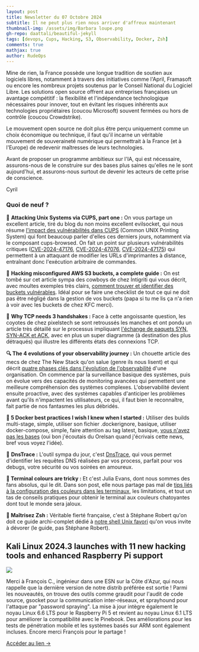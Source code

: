 ```yaml
---
layout: post
title: Newsletter du 07 Octobre 2024
subtitle: Il ne peut plus rien nous arriver d'affreux maintenant			
thumbnail-img: /assets/img/Barbara loupe.png
gh-repo: daattali/beautiful-jekyll
tags: [devops, Cups, Hacking, S3, Observability, Docker, Zsh]
comments: true
mathjax: true
author: RudeOps
---
```


Mine de rien, la France possède une longue tradition de soutien aux logiciels libres, notamment à travers des initiatives comme l'April, Framasoft ou encore les nombreux projets soutenus par le Conseil National du Logiciel Libre. Les solutions open source offrent aux entreprises françaises un avantage compétitif : la flexibilité et l'indépendance technologique nécessaires pour innover, tout en évitant les risques inhérents aux technologies propriétaires (coucou Microsoft) souvent fermées ou hors de contrôle (coucou Crowdstrike).

Le mouvement open source ne doit plus être perçu uniquement comme un choix économique ou technique, il faut qu'il incarne un véritable mouvement de souveraineté numérique qui permettrait à la France (et à l'Europe) de redevenir maîtresses de leurs technologies.

Avant de proposer un programme ambitieux sur l'IA, qui est nécessaire, assurons-nous de le construire sur des bases plus saines qu'elles ne le sont aujourd'hui, et assurons-nous surtout de devenir les acteurs de cette prise de conscience.

Cyril

### Quoi de neuf ?

💝 **Attacking Unix Systems via CUPS, part one :** On vous partage un excellent article, tiré du blog du non moins excellent evilsocket, qui nous résume  [l'impact des vulnérabilités dans CUPS](https://www.evilsocket.net/2024/09/26/Attacking-UNIX-systems-via-CUPS-Part-I/)  (Common UNIX Printing System) qui font beaucoup parler d'elles ces derniers jours, notamment via le composant cups-browsed. On fait un point sur plusieurs vulnérabilités critiques ([CVE-2024-47176](https://access.redhat.com/security/cve/cve-2024-47176),  [CVE-2024-47076](https://www.cert.ssi.gouv.fr/alerte/CERTFR-2024-ALE-012/),  [CVE-2024-47175](https://ubuntu.com/security/CVE-2024-47175)) qui permettent à un attaquant de modifier les URLs d'imprimantes à distance, entraînant donc l'exécution arbitraire de commandes.

👾 **Hacking misconfigured AWS S3 buckets, a complete guide :** On est tombé sur cet article sympa des cowboys de chez Intigriti qui vous décrit, avec moultes exemples très clairs,  [comment trouver et identifier des buckets vulnérables](https://blog.intigriti.com/hacking-tools/hacking-misconfigured-aws-s3-buckets-a-complete-guide). Idéal pour se faire une checklist de tout ce qui ne doit pas être négligé dans la gestion de vos buckets (papa si tu me lis ça n'a rien à voir avec les buckets de chez KFC merci).

🔌  **Why TCP needs 3 handshakes :** Face à cette angoissante question, les coyotes de chez pixelstech se sont retroussés les manches et ont pondu un article très détaillé sur le processus impliquant  [l'échange de paquets SYN, SYN-ACK et ACK](https://www.pixelstech.net/article/1727412048-Why-TCP-needs-3-handshakes), avec en plus un super diagramme (à destination des plus détraqués) qui illustre les différents états des connexions TCP.

**🔍 The 4 evolutions of your observability journey :** Un chouette article des mecs de chez The New Stack qu'on salue (genre ils nous lisent) et qui décrit  [quatre phases clés dans l'évolution de l'observabilité](https://thenewstack.io/the-4-evolutions-of-your-observability-journey/)  d'une organisation. On commence par la surveillance basique des systèmes, puis on évolue vers des capacités de monitoring avancées qui permettent une meilleure compréhension des systèmes complexes. L'observabilité devient ensuite proactive, avec des systèmes capables d'anticiper les problèmes avant qu'ils n'impactent les utilisateurs, ce qui, il faut bien le reconnaître, fait partie de nos fantasmes les plus débridés.

**🐳 5 Docker best practices I wish I knew when I started :** Utiliser des builds multi-stage, simple, utiliser son fichier .dockerignore, basique, utiliser docker-compose, simple, faire attention au tag latest, basique,  [vous n'avez pas les bases](https://devdojo.com/bobbyiliev/5-docker-best-practices-i-wish-i-knew-when-i-started)  (oui bon j'écoutais du Orelsan quand j'écrivais cette news, bref vous voyez l'idée).  

🚀  **DnsTrace :** L'outil sympa du jour, c'est  [DnsTrace](https://github.com/furkanonder/DnsTrace), qui vous permet d'identifier les requêtes DNS réalisées par vos process, parfait pour vos debugs, votre sécurité ou vos soirées en amoureux.

**🐧 Terminal colours are tricky :** Et c'est Julia Evans, dont nous sommes des fans absolus, qui le dit. Dans son post, elle nous partage pas mal de  [tips liés à la configuration des couleurs dans les terminaux](https://jvns.ca/blog/2024/10/01/terminal-colours/), les limitations, et tout un tas de conseils pratiques pour obtenir le terminal aux couleurs chatoyantes dont tout le monde sera jaloux.

**🥐 Maîtrisez Zsh :** Véritable fierté française, c'est à Stéphane Robert qu'on doit ce guide archi-complet dédié à  [notre shell Unix favori](https://blog.stephane-robert.info/docs/admin-serveurs/linux/shells-linux/zsh/) qu'on vous invite à dévorer (le guide, pas Stéphane Robert).

## Kali Linux 2024.3 launches with 11 new hacking tools and enhanced Raspberry Pi support

![](https://storage.mlcdn.com/account_image/325165/YoBtJ253h6ad1AUIV9hdzJb08UMD1uOr1cfqlsWg.png)

Merci à François C., ingénieur dans une ESN sur la Côte d'Azur, qui nous rappelle que la dernière version de notre distrib préférée est sortie ! Parmi les nouveautés, on trouve des outils comme graudit pour l'audit de code source, gsocket pour la communication inter-réseaux, et sprayhound pour l'attaque par "password spraying". La mise à jour intègre également le noyau Linux 6.6 LTS pour le Raspberry Pi 5 et revient au noyau Linux 6.1 LTS pour améliorer la compatibilité avec le Pinebook. Des améliorations pour les tests de pénétration mobile et les systèmes basés sur ARM sont également incluses. Encore merci François pour le partage !  

[Accéder au lien ->](https://alternativeto.net/news/2024/9/kali-linux-2024-3-launches-with-11-new-hacking-tools-and-enhanced-raspberry-pi-support/)